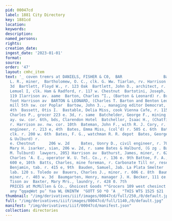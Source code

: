 ```yaml
---
pid: 00047cd
label: 1881 City Directory
key: 1881cd
location: 
keywords: 
description: 
named_persons: 
rights: 
creation_date: 
ingest_date: '2023-01-01'
format: 
source: 
order: '47'
layout: cmhc_item
text: '_ coven tremrs at DANIELS, FISHER & C0,  BAR                  Bartholomew,
  L. R., miner,  Bartholomew, O. C., clk. G. Ww. Tiarlan, rv. Harrison av. sw. cor.
  3d  Bartlett, Floyd W., r. 123 Oak  Bartlett, John D., architect, r. 123 Oak  Bartlett,
  Lemuel I, clk. Ham & Radford, r. 117 w. Chestnut  Bartotini, Joseph, restaurant
  119 Ilarrison av. aame  Barton, Charles “I., (Barton & Leonard) r. Brooklyn Ieights
  foot Harrison av  BARTON & LEONARD, (Charles T. Barton and Benton Leonard) planing
  mill 5th sw. cor Poplar  Bartow, John 3.., managing editor Democrat, rv. 214 e.
  4th  Bassett, Otis I.  Bastable, Delia Miss, cook Vienna Cafe, r. 115 ¢. 5th  Basye,
  Charles P., grocer 223 e. 3d, r. same  Batchelder, George F., mining operator Iarrison
  ay. sw. cor. 6th, bds, Clarendon Hotel  Batchellor, Isaac H., (Chatfield & Batchellor)
  r. Harrison av. nw. cor. 10th  Bateman, John F., with R. J. Cory, r.  Bates, Asa,
  engineer, r. 213 e, 4th  Bates, Emma Miss, (col’d) r. 505 ¢. 6th  Bates, Frank T..,
  clk. r. 200 w. 6th  Bates, F. G., watchman R. R. depot  Bates, George C., (Bates
  & Uulburd) r.                                                                    131
  e. Chestnut      206 w. 2d     Bates, Uonry D., civil engineer, r. 706 ¢. 5th Bates,
  Mary H. isarker, sian, 206 w. 2d, r. same Bates & Halburd, (G zg . Bates and Etisha
  M. Tulburd)  lawyers, 205} Harrison av  Bathurst, James, miner, r. 627 e. 8th  Bataon,
  Charles ‘A. E., operator W. U. Tel. Co., r. 136 e. 9th Battoe, F. A., miner, r.
  600 e, 10th  Batts, Charles, mine foreman, r. Carbonate Till nr, reservoir Batty,
  Benjamin, tab. r. 415 e, 9th  Bauden, Samuel, Jab. La Plata Smelter  Bauer, Andreas,
  lab. 120 s. Toledo av  Bauers, Charles J., minor, r. 606 ¢. 8th  Bauman, Dedrick,
  miner, r. 403 w. 3d  Baumgarten, Henry, manager J. H. Becker, 111 ¢e. 5th, r. Iar-
  Tison av  Baxter, Mary Mrs., laundry, r. 428 0. 7th                   : And LOWEST
  PRICES at McMillen & Co., Ghoicest Goods *"Grocers 109 west chesinct street,  Towra
  any “qqaqWot pu’ Yaa WL ONINTW  "GOTT SO *O ‘A _ "THIS WTS 1525 $21  ‘SalI PF SPOVITIIA '
thumbnail: "/img/derivatives/iiif/images/00047cd/full/250,/0/default.jpg"
full: "/img/derivatives/iiif/images/00047cd/full/1140,/0/default.jpg"
manifest: "/img/derivatives/iiif/00047cd/manifest.json"
collection: directories
---
```

